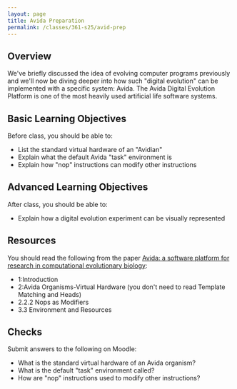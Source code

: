 ```yaml
---
layout: page
title: Avida Preparation
permalink: /classes/361-s25/avid-prep
---
```


## Overview
We've briefly discussed the idea of evolving computer programs previously and we'll now be diving deeper into how such "digital evolution" can be implemented with a specific system: Avida. The Avida Digital Evolution Platform is one of the most heavily used artificial life software systems.

## Basic Learning Objectives
Before class, you should be able to:
* List the standard virtual hardware of an "Avidian"
* Explain what the default Avida "task" environment is
* Explain how "nop" instructions can modify other instructions

## Advanced Learning Objectives
After class, you should be able to:
* Explain how a digital evolution experiment can be visually represented

## Resources
You should read the following from the paper [Avida: a software platform for research in computational evolutionary biology](avida.pdf):
* 1:Introduction
* 2:Avida Organisms-Virtual Hardware (you don't need to read Template Matching and Heads)
* 2.2.2 Nops as Modifiers
* 3.3 Environment and Resources

## Checks
Submit answers to the following on Moodle:
* What is the standard virtual hardware of an Avida organism?
* What is the default "task" environment called?
* How are "nop" instructions used to modify other instructions?